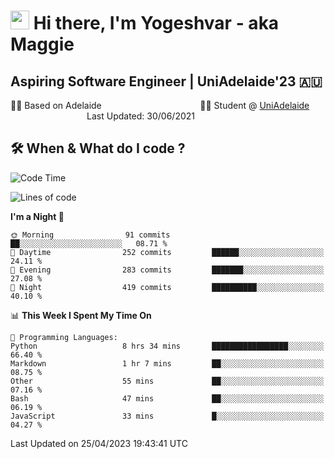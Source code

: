 <h1><img src="https://emojis.slackmojis.com/emojis/images/1531849430/4246/blob-sunglasses.gif?1531849430" width="30"/> Hi there, I'm Yogeshvar - aka Maggie</h1>

## Aspiring Software Engineer | UniAdelaide'23 🇦🇺  
🏂🏻  Based on Adelaide &nbsp;&nbsp;&nbsp;&nbsp;&nbsp;&nbsp;&nbsp;&nbsp;&nbsp;&nbsp;&nbsp;&nbsp;&nbsp;&nbsp;&nbsp;&nbsp;&nbsp;&nbsp;&nbsp;&nbsp;&nbsp;&nbsp;&nbsp;&nbsp;&nbsp;&nbsp;&nbsp;&nbsp;&nbsp;&nbsp;&nbsp;&nbsp;&nbsp;&nbsp;&nbsp;&nbsp;&nbsp;&nbsp;&nbsp;👨‍💻 Student @ [UniAdelaide](https://www.adelaide.edu.au)   &nbsp;&nbsp;&nbsp;&nbsp;&nbsp;&nbsp;&nbsp;&nbsp;&nbsp;&nbsp;&nbsp;&nbsp;&nbsp;&nbsp;&nbsp;&nbsp;&nbsp;&nbsp;&nbsp;&nbsp;&nbsp;&nbsp;&nbsp;&nbsp;&nbsp;&nbsp;&nbsp;&nbsp;&nbsp;&nbsp;&nbsp;Last Updated: 30/06/2021

## 🛠 When & What do I code ?  

<!--START_SECTION:waka-->
![Code Time](http://img.shields.io/badge/Code%20Time-2%2C100%20hrs%2050%20mins-blue)

![Lines of code](https://img.shields.io/badge/From%20Hello%20World%20I%27ve%20Written-3.5%20million%20lines%20of%20code-blue)

**I'm a Night 🦉** 

```text
🌞 Morning                91 commits          ██░░░░░░░░░░░░░░░░░░░░░░░   08.71 % 
🌆 Daytime                252 commits         ██████░░░░░░░░░░░░░░░░░░░   24.11 % 
🌃 Evening                283 commits         ███████░░░░░░░░░░░░░░░░░░   27.08 % 
🌙 Night                  419 commits         ██████████░░░░░░░░░░░░░░░   40.10 % 
```


📊 **This Week I Spent My Time On** 

```text
💬 Programming Languages: 
Python                   8 hrs 34 mins       █████████████████░░░░░░░░   66.40 % 
Markdown                 1 hr 7 mins         ██░░░░░░░░░░░░░░░░░░░░░░░   08.75 % 
Other                    55 mins             ██░░░░░░░░░░░░░░░░░░░░░░░   07.16 % 
Bash                     47 mins             ██░░░░░░░░░░░░░░░░░░░░░░░   06.19 % 
JavaScript               33 mins             █░░░░░░░░░░░░░░░░░░░░░░░░   04.27 % 
```


 Last Updated on 25/04/2023 19:43:41 UTC
<!--END_SECTION:waka-->
